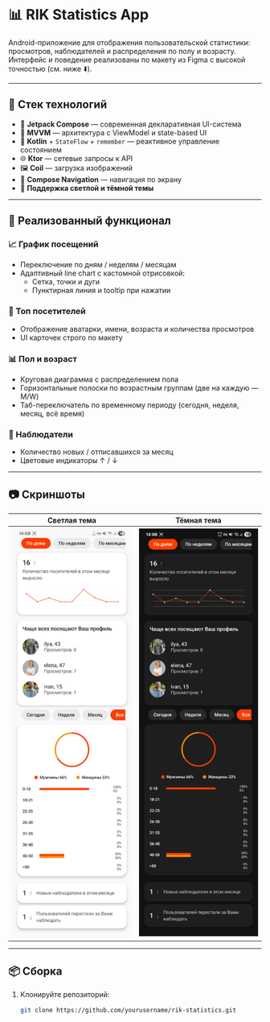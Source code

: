 # 📊 RIK Statistics App

Android-приложение для отображения пользовательской статистики: просмотров, наблюдателей и распределения по полу и возрасту. Интерфейс и поведение реализованы по макету из Figma с высокой точностью (см. ниже ⬇️).

---

## 🚀 Стек технологий

- 🧱 **Jetpack Compose** — современная декларативная UI-система
- 🧠 **MVVM** — архитектура с ViewModel и state-based UI
- 🧪 **Kotlin** + `StateFlow` + `remember` — реактивное управление состоянием
- 🌐 **Ktor** — сетевые запросы к API
- 🖼️ **Coil** — загрузка изображений
- 🔗 **Compose Navigation** — навигация по экрану
- 🎨 **Поддержка светлой и тёмной темы**

---

## 🎯 Реализованный функционал

### 📈 График посещений
- Переключение по дням / неделям / месяцам
- Адаптивный line chart с кастомной отрисовкой:
    - Сетка, точки и дуги
    - Пунктирная линия и tooltip при нажатии

### 👥 Топ посетителей
- Отображение аватарки, имени, возраста и количества просмотров
- UI карточек строго по макету

### 📊 Пол и возраст
- Круговая диаграмма с распределением пола
- Горизонтальные полоски по возрастным группам (две на каждую — M/W)
- Таб-переключатель по временному периоду (сегодня, неделя, месяц, всё время)

### 👤 Наблюдатели
- Количество новых / отписавшихся за месяц
- Цветовые индикаторы ↑ / ↓

---

## 📷 Скриншоты

| Светлая тема                    | Тёмная тема                   |
|---------------------------------|-------------------------------|
| ![Light](screenshots/light.jpg) | ![Dark](screenshots/dark.jpg) |

---

## 📦 Сборка

1. Клонируйте репозиторий:
   ```bash
   git clone https://github.com/yourusername/rik-statistics.git
